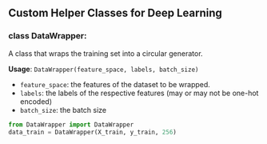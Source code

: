 ## Custom Helper Classes for Deep Learning

### class DataWrapper:

A class that wraps the training set into a circular generator.

**Usage**: `DataWrapper(feature_space, labels, batch_size)`

- `feature_space`: the features of the dataset to be wrapped.
- `labels`: the labels of the respective features (may or may not be one-hot encoded)
- `batch_size`: the batch size

```python
from DataWrapper import DataWrapper
data_train = DataWrapper(X_train, y_train, 256)
```

